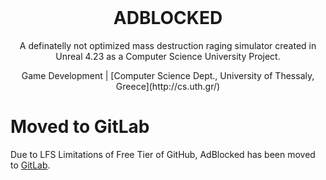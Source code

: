 <br />
<p align="center">
  <h1 align="center">ADBLOCKED</h3>

  <p align="center">
    A definatelly not optimized mass destruction raging simulator
    created in Unreal 4.23 as a Computer Science University Project.
  </p>
  <p align="center">Game Development | [Computer Science Dept., University of Thessaly, Greece](http://cs.uth.gr/)</p>
</p>

# Moved to GitLab

Due to LFS Limitations of Free Tier of GitHub, AdBlocked has been moved to [GitLab](https://gitlab.com/wckdawe/adblocked).
